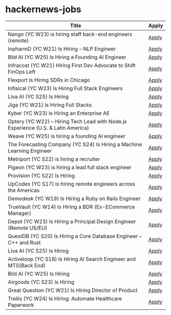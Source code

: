 # hackernews-jobs

<!-- table start -->

| Title | Apply |
|-------|-----|
| Nango (YC W23) is hiring staff back-end engineers (remote) | [Apply](https://www.nango.dev/careers) |
| InpharmD (YC W21) Is Hiring – NLP Engineer | [Apply](https://inpharmd.com/jobs/inpharmd-is-hiring-ai-ml-engineer) |
| Bild AI (YC W25) Is Hiring a Founding AI Engineer | [Apply](https://www.ycombinator.com/companies/bild-ai/jobs/m2ilR5L-founding-engineer-applied-ai) |
| Infracost (YC W21) Hiring First Dev Advocate to Shift FinOps Left | [Apply](https://www.ycombinator.com/companies/infracost/jobs/NzwUQ7c-senior-developer-advocate) |
| Flexport Is Hiring SDRs in Chicago | [Apply](https://job-boards.greenhouse.io/flexport/jobs/5690976?gh_jid=5690976) |
| Infisical (YC W23) Is Hiring Full Stack Engineers | [Apply](https://www.ycombinator.com/companies/infisical/jobs/0gY2Da1-full-stack-engineer-global) |
| Liva AI (YC S25) Is Hiring | [Apply](https://www.ycombinator.com/companies/liva-ai/jobs/inrUYH9-founding-engineer) |
| Jiga (YC W21) Is Hiring Full Stacks | [Apply](https://www.workatastartup.com/jobs/44310) |
| Kyber (YC W23) Is Hiring an Enterprise AE | [Apply](https://www.ycombinator.com/companies/kyber/jobs/BQRRSrZ-enterprise-account-executive-ae) |
| Optery (YC W22) – Hiring Tech Lead with Node.js Experience (U.S. & Latin America) | [Apply](https://www.optery.com/careers/) |
| Weave (YC W25) is hiring a founding AI engineer | [Apply](https://www.ycombinator.com/companies/weave-3/jobs/SqFnIFE-founding-ai-engineer) |
| The Forecasting Company (YC S24) Is Hiring a Machine Learning Engineer | [Apply](https://www.ycombinator.com/companies/the-forecasting-company/jobs/cXJzAhA-founding-machine-learning-engineer) |
| Metriport (YC S22) is hiring a recruiter | [Apply](https://www.ycombinator.com/companies/metriport/jobs/uq6CuhA-founding-recruiter) |
| Pigeon (YC W23) is hiring a lead full stack engineer | [Apply](https://www.ycombinator.com/companies/pigeon/jobs/sjuJOg3-lead-full-stack-software-engineer-remote-us) |
| Provision (YC S22) Is Hiring | [Apply](https://www.ycombinator.com/companies/provision/jobs/JJ9fZxg-fullstack-software-engineer-in-person-toronto-canada) |
| UpCodes (YC S17) is hiring remote engineers across the Americas | [Apply](https://up.codes/careers?utm_source=HN) |
| Demodesk (YC W19) Is Hiring a Ruby on Rails Engineer | [Apply](https://demodesk.com/careers) |
| TrueVault (YC W14) Is Hiring a BDR (Ex-ECommerce Manager) | [Apply](https://www.ycombinator.com/companies/truevault/jobs/FaC8Apo-ecommerce-manager-bdr) |
| Depot (YC W23) Is Hiring a Principal Design Engineer (Remote US/EU) | [Apply](https://www.ycombinator.com/companies/depot/jobs/qg8iVTz-principal-design-engineer) |
| QuestDB (YC S20) Is Hiring a Core Database Engineer – C++ and Rust | [Apply](https://questdb.com/careers/core-database-engineer/) |
| Liva AI (YC S25) Is Hiring | [Apply](https://www.ycombinator.com/companies/liva-ai/jobs/6xM8JYU-founding-operations-lead) |
| Activeloop (YC S18) Is Hiring AI Search Engineer and MTS(Back End) | [Apply](https://careers.activeloop.ai/) |
| Bild AI (YC W25) Is Hiring | [Apply](https://www.ycombinator.com/companies/bild-ai/jobs/m2ilR5L-founding-engineer-applied-ai) |
| Airgoods (YC S23) Is Hiring | [Apply](https://airgoods.com/careers?utm_source=hacker_news) |
| Great Question (YC W21) Is Hiring Director of Product | [Apply](https://www.ycombinator.com/companies/great-question/jobs/9crdslU-director-of-product) |
| Trellis (YC W24) Is Hiring: Automate Healthcare Paperwork | [Apply](https://www.ycombinator.com/companies/trellis/jobs/C0VryYb-forward-deployed-engineers-intern-august-2025) |

<!-- table end -->
